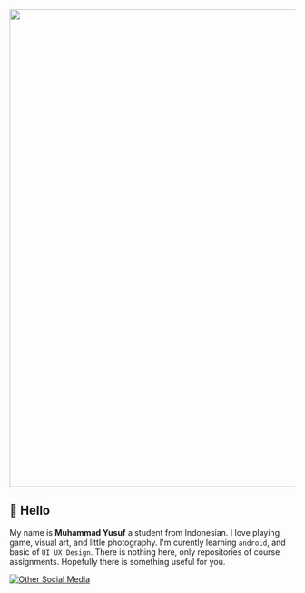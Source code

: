 <!-- 
**M16Yusuf/M16Yusuf** is a ✨ _special_ ✨ repository because its `README.md` (this file) appears on your GitHub profile. -->

<a href="https://linktr.ee/M16Yusuf" target="#">
    <img align="center" width="840px" src="https://i.imgur.com/wZaLJ4Z.png">
</a>

## :wave: Hello 

My name is **Muhammad Yusuf** a student from Indonesian.
I love playing game, visual art, and little photography. 
I'm curently learning `android`, and basic of `UI UX Design`.
There is nothing here, only repositories of course assignments.
Hopefully there is something useful for you.

<!-- Portfolio <a href="https://m16yusuf.carrd.co"> **Click here** </a> -->

 <!-- <details><summary> Github stats (Click to expand!)</summary> 
[![Top Langs](https://github-readme-stats.vercel.app/api/top-langs/?username=M16Yusuf&layout=compact&theme=tokyonight)](https://github.com/M16Yusuf/github-readme-stats)
 [![m16yusuf's github stats](https://github-readme-stats.vercel.app/api?username=M16Yusuf&show_icons=true&theme=tokyonight)](https://github.com/M16Yusuf/github-readme-stats)
 </details> -->

<!-- ## 🛠️ Tools, Languages, and Frameworks I Know and Study

![Java](https://img.shields.io/badge/Java-ED8B00?style=flat&logo=java&logoColor=white)
![JavaScript](https://img.shields.io/badge/JavaScript-323330?style=flat&logo=javascript&logoColor=F7DF1E)
![PHP](https://img.shields.io/badge/PHP-777BB4?style=flat&logo=php&logoColor=white)
![Bootstrap](https://img.shields.io/badge/Bootstrap-563D7C?style=flat&logo=bootstrap&logoColor=white)
![Codeigniter](https://img.shields.io/badge/Codeigniter-EF4223?style=flat&logo=codeigniter&logoColor=white)
![Laravel](https://img.shields.io/badge/Laravel-FF2D20?style=flat&logo=laravel&logoColor=white)

![VSCode](https://img.shields.io/badge/-VSCode-007ACC?style=flat&logo=visual-studio-code&logoColor=white)
![Android Studio](https://img.shields.io/badge/-Android%20Studio-3DDC84?style=flat&logo=android-studio&logoColor=white)
![Git](https://img.shields.io/badge/-Git-F05032?style=flat&logo=git&logoColor=white)
![GitHub](https://img.shields.io/badge/-Github-181717?style=flat&logo=github&logoColor=white)
![Figma](https://img.shields.io/badge/-Figma-F24E1E?style=flat&logo=figma&logoColor=white)
![Miro](https://img.shields.io/badge/-Miro-FFD02F?style=flat&logo=miro&logoColor=white) -->


<!-- [![Linkedin](https://img.shields.io/badge/LinkedIn-0077B5?style=flat&logo=linkedin&logoColor=white)](https://www.linkedin.com/in/m16yusuf/)
[![Medium](https://img.shields.io/badge/Medium-000000?style=flat&logo=Medium&logoColor=white)](https://medium.com/@m16yusuf)
[![Twitter](https://img.shields.io/badge/Twitter-0077b5?style=flat&logo=Twitter&logoColor=white)](https://twitter.com/M16Yusuf)
[![Instagram](https://img.shields.io/badge/Instagram-E4405F?style=flat&logo=Instagram&logoColor=white)](https://www.instagram.com/M16Yusuf/)
[![Spotify](https://img.shields.io/badge/Spotify-1ED760?style=flat&logo=Spotify&logoColor=white)](https://open.spotify.com/user/317neqyhvguhqivgdisjf5rvzgia?si=9520bb73572f4044&nd=1) -->
[![Other Social Media](https://img.shields.io/badge/Linktree-27b876?style=flat&logo=Linktree&logoColor=white)](https://linktr.ee/M16Yusuf)


<!--
 | Im mostly active on discord | 
 |---|
 | [![Discord Presence](https://lanyard.cnrad.dev/api/668415216878616601?hideBadges=false&idleMessage=currently%20offline%20...)](https://discord.com/users/668415216878616601)|  |
-->
